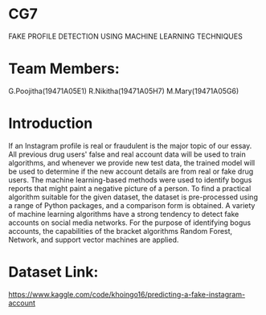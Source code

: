 # CG7
FAKE PROFILE DETECTION USING MACHINE LEARNING TECHNIQUES
# Team Members:
G.Poojitha(19471A05E1)
R.Nikitha(19471A05H7)
M.Mary(19471A05G6)
# Introduction
If an Instagram profile is real or fraudulent is the major topic of our essay. All previous drug users' false and real account data will be used to train algorithms, and whenever we provide new test data, the trained model will be used to determine if the new account details are from real or fake drug users. The machine learning-based methods were used to identify bogus reports that might paint a negative picture of a person. To find a practical algorithm suitable for the given dataset, the dataset is pre-processed using a range of Python packages, and a comparison form is obtained. A variety of machine learning algorithms have a strong tendency to detect fake accounts on social media networks. For the purpose of identifying bogus accounts, the capabilities of the bracket algorithms Random Forest, Network, and support vector machines are applied.
# Dataset Link:
https://www.kaggle.com/code/khoingo16/predicting-a-fake-instagram-account
